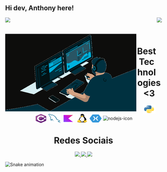 ## Hi dev, Anthony here!

<div>
  
  <img  height="180em" src="https://github-readme-stats.vercel.app/api?username=Th0nys&show_icons=true&theme=solarized-dark&include_all_commits=true&count_private=true"/>
  <img align="right" height="180em" src="https://github-readme-stats.vercel.app/api/top-langs/?username=Th0nys&layout=compact&langs_count=16&theme=solarized-dark"/>
</div>
<br>

<div  align="center"> 
  <div style="display: inline_block"><br>
    <img align="left" height="250" alt="coding-time" src="https://raw.githubusercontent.com/Potential17/Potential17/master/user%20(2).gif">
    <h1 align="center">Best Technologies <3</h1>
    <img align="center" height="30" width="40" alt="js-icon"  src="https://raw.githubusercontent.com/devicons/devicon/master/icons/python/python-original.svg">
    <img align="center" height="30" width="40" alt="react-icon" src="https://raw.githubusercontent.com/devicons/devicon/master/icons/csharp/csharp-original.svg">
    <img align="center" height="30" width="40" alt="html-icon" src="https://raw.githubusercontent.com/devicons/devicon/master/icons/mysql/mysql-original.svg">
    <img align="center" height="30" width="40" alt="css-icon" src="https://raw.githubusercontent.com/devicons/devicon/master/icons/kotlin/kotlin-original.svg">
    <img align="center" height="30" width="40" alt="c-icon" src="https://raw.githubusercontent.com/devicons/devicon/master/icons/linux/linux-original.svg">
    <img align="center" height="30" width="40" alt="nodejs-icon" src="https://raw.githubusercontent.com/devicons/devicon/master/icons/xamarin/xamarin-original.svg">
    <img align="center" height="30" width="40" alt="nodejs-icon" src="https://raw.githubusercontent.com/jmnote/z-icons/master/svg/cpp.svg">
   </div>
    
  
  <h1 align="center">Redes Sociais</h1>
    <a href = "mailto: an6556561@gmail.com">
      <img width="30" src="https://github.com/gauravghongde/social-icons/blob/master/SVG/Color/Gmail.svg">
    </a>
    <a href = "https://www.linkedin.com/in/anthony-gonçalves-7209b0202/">
      <img width="25" src="https://github.com/gauravghongde/social-icons/blob/master/SVG/Color/LinkedIN.svg">
    </a>
    <a href = "https://www.instagram.com/thonyispunk/">
      <img width="25" src="https://github.com/gauravghongde/social-icons/blob/master/PNG/Color/Instagram.png">
    </a>
</div>
  
![Snake animation](https://github.com/LuigiGF/LuigiGF/blob/output/github-contribution-grid-snake.svg)
